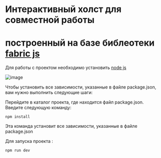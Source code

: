 # Интерактивный холст для совместной работы 
# построенный на базе библеотеки [fabric js](http://fabricjs.com/)

Для работы с проектом необходимо установить [node js ](https://nodejs.org/en/download/)

![image](https://github.com/ScherbakovM/fabric_js_canvas/assets/109952823/ea69634d-93b6-4718-8c7f-5df792fe6b7f) 

Чтобы установить все зависимости, указанные в файле package.json, вам нужно выполнить следующие шаги:

Перейдите в каталог проекта, где находится файл package.json.   
Введите следующую команду:
```
npm install
```
Эта команда установит все зависимости, указанные в файле package.json

Для запуска проекта :
```
npm run dev
````   
